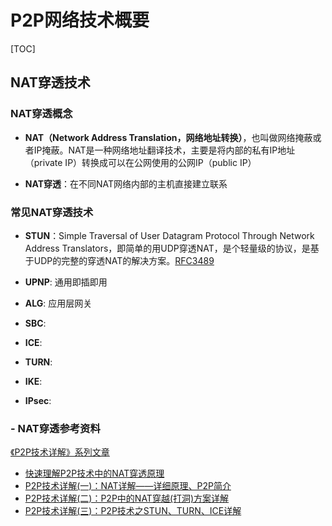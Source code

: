 # P2P网络技术概要
[TOC]

## NAT穿透技术
### NAT穿透概念
- **NAT（Network Address Translation，网络地址转换）**，也叫做网络掩蔽或者IP掩蔽。NAT是一种网络地址翻译技术，主要是将内部的私有IP地址（private IP）转换成可以在公网使用的公网IP（public IP）

- **NAT穿透**：在不同NAT网络内部的主机直接建立联系

### 常见NAT穿透技术
- **STUN**：Simple Traversal of User Datagram Protocol Through Network Address Translators，即简单的用UDP穿透NAT，是个轻量级的协议，是基于UDP的完整的穿透NAT的解决方案。[RFC3489](https://tools.ietf.org/html/rfc3489)

- **UPNP**: 通用即插即用
- **ALG**: 应用层网关
- **SBC**: 
- **ICE**: 
- **TURN**: 
- **IKE**: 
- **IPsec**: 

### - NAT穿透参考资料
[《P2P技术详解》系列文章](http://www.52im.net/thread-50-1-1.html)

- [快速理解P2P技术中的NAT穿透原理](P2P网络/NAT穿透原理.md)
- [P2P技术详解(一)：NAT详解——详细原理、P2P简介](P2P网络/P2P技术详解1.md)
- [P2P技术详解(二)：P2P中的NAT穿越(打洞)方案详解](P2P网络/P2P技术详解2.md)
- [P2P技术详解(三)：P2P技术之STUN、TURN、ICE详解](P2P网络/P2P技术详解3.md)

